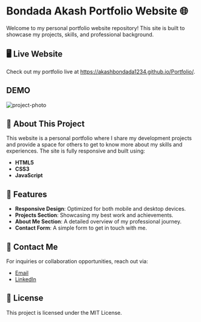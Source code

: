 # Bondada Akash Portfolio Website 🌐

Welcome to my personal portfolio website repository! This site is built to showcase my projects, skills, and professional background.

## 🖥️ Live Website
Check out my portfolio live at https://akashbondada1234.github.io/Portfolio/.

## DEMO
![project-photo](/images/github.png)

## 🚀 About This Project

This website is a personal portfolio where I share my development projects and provide a space for others to get to know more about my skills and experiences. The site is fully responsive and built using:

- **HTML5**
- **CSS3**
- **JavaScript**

## 📂 Features

- **Responsive Design**: Optimized for both mobile and desktop devices.
- **Projects Section**: Showcasing my best work and achievements.
- **About Me Section**: A detailed overview of my professional journey.
- **Contact Form**: A simple form to get in touch with me.


## 📧 Contact Me

For inquiries or collaboration opportunities, reach out via:
- [Email](akashbondada4@gmail.com)
- [LinkedIn](https://www.linkedin.com/in/bondadaakash/)

## 📄 License

This project is licensed under the MIT License.
